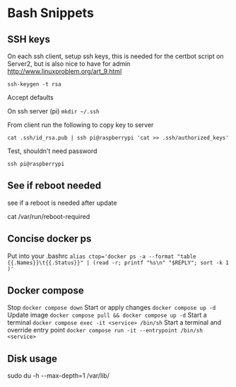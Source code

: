 # Bash Snippets

## SSH keys

On each ssh client, setup ssh keys, this is needed for the certbot script on Server2, but is also nice to have for admin <http://www.linuxproblem.org/art_9.html>

`ssh-keygen -t rsa`

Accept defaults

On ssh server (pi) `mkdir ~/.ssh`

From client run the following to copy key to server

`cat .ssh/id_rsa.pub | ssh pi@raspberrypi 'cat >> .ssh/authorized_keys'`

Test, shouldn't need password

`ssh pi@raspberrypi`

## See if reboot needed

see if a reboot is needed after update

cat /var/run/reboot-required

## Concise docker ps

Put into your .bashrc
`alias ctop='docker ps -a --format "table {{.Names}}\t{{.Status}}" | (read -r; printf "%s\n" "$REPLY"; sort -k 1 )'`

## Docker compose

Stop `docker compose down`
Start or apply changes `docker compose up -d`
Update image `docker compose pull && docker compose up -d`
Start a terminal `docker compose exec -it <service> /bin/sh`
Start a terminal and override entry point `docker compose run -it --entrypoint /bin/sh <service>`

## Disk usage

sudo du -h --max-depth=1 /var/lib/
